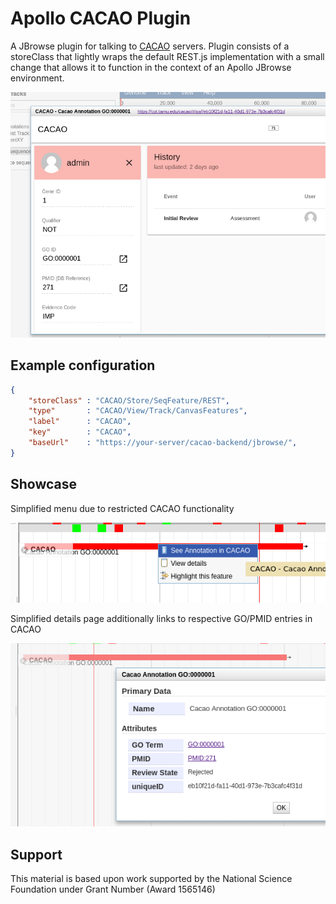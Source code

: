 # Apollo CACAO Plugin

A JBrowse plugin for talking to [CACAO](https://github.com/TAMU-CPT/cacao-frontend) servers.
Plugin consists of a storeClass that lightly wraps the default REST.js implementation with
a small change that allows it to function in the context of an Apollo JBrowse environment.

![](./img/Embedded-CACAO.png)

## Example configuration

```json
{
	"storeClass" : "CACAO/Store/SeqFeature/REST",
	"type"       : "CACAO/View/Track/CanvasFeatures",
	"label"      : "CACAO",
	"key"        : "CACAO",
	"baseUrl"    : "https://your-server/cacao-backend/jbrowse/",
}
```

## Showcase

Simplified menu due to restricted CACAO functionality

![](./img/menu.png)

Simplified details page additionally links to respective GO/PMID entries in CACAO

![](./img/details.png)


## Support

This material is based upon work supported by the National Science Foundation under Grant Number (Award 1565146)
